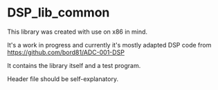# DSP_lib_common

This library was created with use on x86 in mind.

It's a work in progress and currently it's mostly adapted DSP code from https://github.com/bord81/ADC-001-DSP

It contains the library itself and a test program.

Header file should be self-explanatory.
